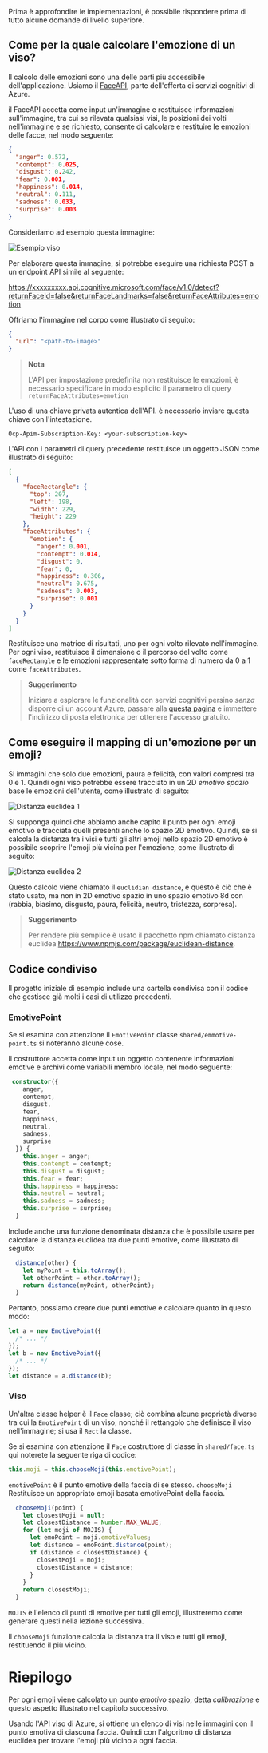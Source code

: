 Prima è approfondire le implementazioni, è possibile rispondere prima di tutto alcune domande di livello superiore.

## <a name="how-to-calculate-the-emotion-of-a-face"></a>Come per la quale calcolare l'emozione di un viso?

Il calcolo delle emozioni sono una delle parti più accessibile dell'applicazione. Usiamo il [FaceAPI](https://azure.microsoft.com/services/cognitive-services/face/), parte dell'offerta di servizi cognitivi di Azure.

il FaceAPI accetta come input un'immagine e restituisce informazioni sull'immagine, tra cui se rilevata qualsiasi visi, le posizioni dei volti nell'immagine e se richiesto, consente di calcolare e restituire le emozioni delle facce, nel modo seguente:

```json
{
  "anger": 0.572,
  "contempt": 0.025,
  "disgust": 0.242,
  "fear": 0.001,
  "happiness": 0.014,
  "neutral": 0.111,
  "sadness": 0.033,
  "surprise": 0.003
}
```

Consideriamo ad esempio questa immagine:

![Esempio viso](/media-drafts/example-face.jpg)

Per elaborare questa immagine, si potrebbe eseguire una richiesta POST a un endpoint API simile al seguente:

https://xxxxxxxxx.api.cognitive.microsoft.com/face/v1.0/detect?returnFaceId=false&returnFaceLandmarks=false&returnFaceAttributes=emotion

Offriamo l'immagine nel corpo come illustrato di seguito:

```json
{
  "url": "<path-to-image>"
}
```

> **Nota**
>
> L'API per impostazione predefinita non restituisce le emozioni, è necessario specificare in modo esplicito il parametro di query `returnFaceAttributes=emotion`

L'uso di una chiave privata autentica dell'API. è necessario inviare questa chiave con l'intestazione.

```
Ocp-Apim-Subscription-Key: <your-subscription-key>
```

L'API con i parametri di query precedente restituisce un oggetto JSON come illustrato di seguito:

```json
[
  {
    "faceRectangle": {
      "top": 207,
      "left": 198,
      "width": 229,
      "height": 229
    },
    "faceAttributes": {
      "emotion": {
        "anger": 0.001,
        "contempt": 0.014,
        "disgust": 0,
        "fear": 0,
        "happiness": 0.306,
        "neutral": 0.675,
        "sadness": 0.003,
        "surprise": 0.001
      }
    }
  }
]
```

Restituisce una matrice di risultati, uno per ogni volto rilevato nell'immagine. Per ogni viso, restituisce il dimensione o il percorso del volto come `faceRectangle` e le emozioni rappresentate sotto forma di numero da 0 a 1 come `faceAttributes`.

> **Suggerimento**
>
> Iniziare a esplorare le funzionalità con servizi cognitivi persino _senza_ disporre di un account Azure, passare alla [questa pagina](https://azure.microsoft.com/try/cognitive-services/?api=face-api&WT.mc_id=mojifier-sandbox-ashussai) e immettere l'indirizzo di posta elettronica per ottenere l'accesso gratuito.

## <a name="how-to-map-an-emotion-to-an-emoji"></a>Come eseguire il mapping di un'emozione per un emoji?

Si immagini che solo due emozioni, paura e felicità, con valori compresi tra 0 e 1. Quindi ogni viso potrebbe essere tracciato in un 2D _emotivo spazio_ base le emozioni dell'utente, come illustrato di seguito:

![Distanza euclidea 1](/media-drafts/graph-1.jpg)

Si supponga quindi che abbiamo anche capito il punto per ogni emoji emotivo e tracciata quelli presenti anche lo spazio 2D emotivo. Quindi, se si calcola la distanza tra i visi e tutti gli altri emoji nello spazio 2D emotivo è possibile scoprire l'emoji più vicina per l'emozione, come illustrato di seguito:

![Distanza euclidea 2](/media-drafts/graph-2.png)

Questo calcolo viene chiamato il `euclidian distance`, e questo è ciò che è stato usato, ma non in 2D emotivo spazio in uno spazio emotivo 8d con (rabbia, biasimo, disgusto, paura, felicità, neutro, tristezza, sorpresa).

> **Suggerimento**
>
> Per rendere più semplice è usato il pacchetto npm chiamato distanza euclidea <https://www.npmjs.com/package/euclidean-distance>.

## <a name="shared-code"></a>Codice condiviso

Il progetto iniziale di esempio include una cartella condivisa con il codice che gestisce già molti i casi di utilizzo precedenti.

### <a name="emotivepoint"></a>EmotivePoint

Se si esamina con attenzione il `EmotivePoint` classe `shared/emmotive-point.ts` si noteranno alcune cose.

Il costruttore accetta come input un oggetto contenente informazioni emotive e archivi come variabili membro locale, nel modo seguente:

```typescript
 constructor({
    anger,
    contempt,
    disgust,
    fear,
    happiness,
    neutral,
    sadness,
    surprise
  }) {
    this.anger = anger;
    this.contempt = contempt;
    this.disgust = disgust;
    this.fear = fear;
    this.happiness = happiness;
    this.neutral = neutral;
    this.sadness = sadness;
    this.surprise = surprise;
  }
```

Include anche una funzione denominata distanza che è possibile usare per calcolare la distanza euclidea tra due punti emotive, come illustrato di seguito:

```typescript
  distance(other) {
    let myPoint = this.toArray();
    let otherPoint = other.toArray();
    return distance(myPoint, otherPoint);
  }
```

Pertanto, possiamo creare due punti emotive e calcolare quanto in questo modo:

```typescript
let a = new EmotivePoint({
  /* ... */
});
let b = new EmotivePoint({
  /* ... */
});
let distance = a.distance(b);
```

### <a name="face"></a>Viso

Un'altra classe helper è il `Face` classe; ciò combina alcune proprietà diverse tra cui la `EmotivePoint` di un viso, nonché il rettangolo che definisce il viso nell'immagine; si usa il `Rect` la classe.

Se si esamina con attenzione il `Face` costruttore di classe in `shared/face.ts` qui noterete la seguente riga di codice:

```typescript
this.moji = this.chooseMoji(this.emotivePoint);
```

`emotivePoint` è il punto emotive della faccia di se stesso.
`chooseMoji` Restituisce un appropriato emoji basata emotivePoint della faccia.

```typescript
  chooseMoji(point) {
    let closestMoji = null;
    let closestDistance = Number.MAX_VALUE;
    for (let moji of MOJIS) {
      let emoPoint = moji.emotiveValues;
      let distance = emoPoint.distance(point);
      if (distance < closestDistance) {
        closestMoji = moji;
        closestDistance = distance;
      }
    }
    return closestMoji;
  }
```

`MOJIS` è l'elenco di punti di emotive per tutti gli emoji, illustreremo come generare questi nella lezione successiva.

Il `chooseMoji` funzione calcola la distanza tra il viso e tutti gli emoji, restituendo il più vicino.

# <a name="summary"></a>Riepilogo

Per ogni emoji viene calcolato un punto _emotivo_ spazio, detta _calibrazione_ e questo aspetto illustrato nel capitolo successivo.

Usando l'API viso di Azure, si ottiene un elenco di visi nelle immagini con il punto emotiva di ciascuna faccia. Quindi con l'algoritmo di distanza euclidea per trovare l'emoji più vicino a ogni faccia.
